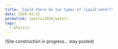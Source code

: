 ```yaml
---
title: 'Could there be two types of liquid water?'
date: 2020-03-15
permalink: /posts/2020/water/
tags:
  - physics
---
```


(Site construction in progress... stay posted)

